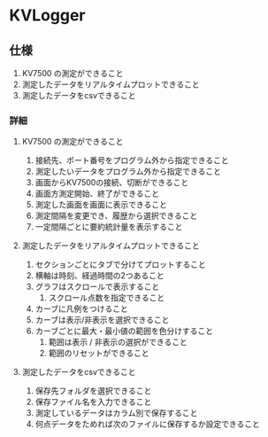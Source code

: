 # KVLogger

## 仕様

1. KV7500 の測定ができること
2. 測定したデータをリアルタイムプロットできること
3. 測定したデータをcsvできること



### 詳細

1. KV7500 の測定ができること

   1. 接続先、ポート番号をプログラム外から指定できること
   2. 測定したいデータをプログラム外から指定できること
   3. 画面からKV7500の接続、切断ができること
   4. 画面方測定開始、終了ができること
   5. 測定した画面を画面に表示できること
   6. 測定間隔を変更でき、履歴から選択できること
   7. 一定間隔ごとに要約統計量を表示すること

   

2. 測定したデータをリアルタイムプロットできること

   1. セクションごとにタブで分けてプロットすること
   2. 横軸は時刻、経過時間の2つあること
   3. グラフはスクロールで表示すること
      1. スクロール点数を指定できること
   4. カーブに凡例をつけること
   5. カーブは表示/非表示を選択できること
   6. カーブごとに最大・最小値の範囲を色分けすること
      1. 範囲は表示 / 非表示の選択ができること
      2. 範囲のリセットができること

   

3. 測定したデータをcsvできること

   1. 保存先フォルダを選択できること
   2. 保存ファイル名を入力できること
   3. 測定しているデータはカラム別で保存すること
   4. 何点データをためれば次のファイルに保存するか設定できること